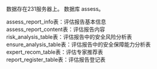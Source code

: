 数据存在231服务器上。
数据库 assess。

assess_report_info表：评估报告基本信息 \
assess_report_content表：评估报告内容 \
risk_analysis_table表：评估报告中的安全风险分析表 \
ensure_analysis_table表：评估报告中的安全保障能力分析表 \
expert_recom_table表：评估专家推荐表 \
report_register_table表：评估报告登记表 
